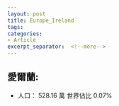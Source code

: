 ```yaml
---
layout: post
title: Europe_Ireland
tags: 
categories:
- Article
excerpt_separator:  <!--more-->
---
```

## 愛爾蘭:
- 人口： 528.16 萬 世界佔比 0.07%